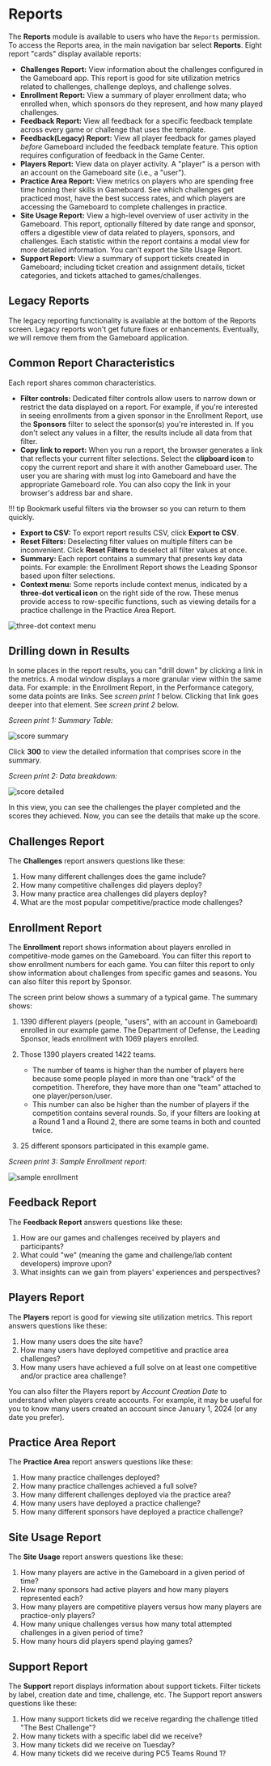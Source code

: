 # Reports

The **Reports** module is available to users who have the `Reports` permission. To access the Reports area, in the main navigation bar select **Reports**. Eight report "cards" display available reports:

- **Challenges Report:** View information about the challenges configured in the Gameboard app. This report is good for site utilization metrics related to challenges, challenge deploys, and challenge solves.
- **Enrollment Report:** View a summary of player enrollment data; who enrolled when, which sponsors do they represent, and how many played challenges.
- **Feedback Report:** View all feedback for a specific feedback template across every game or challenge that uses the template.
- **Feedback(Legacy) Report:** View all player feedback for games played *before* Gameboard included the feedback template feature. This option requires configuration of feedback in the Game Center.
- **Players Report:** View data on player activity. A "player" is a person with an account on the Gameboard site (i.e., a "user").
- **Practice Area Report:** View metrics on players who are spending free time honing their skills in Gameboard. See which challenges get practiced most, have the best success rates, and which players are accessing the Gameboard to complete challenges in practice.
- **Site Usage Report:** View a high-level overview of user activity in the Gameboard. This report, optionally filtered by date range and sponsor, offers a digestible view of data related to players, sponsors, and challenges. Each statistic within the report contains a modal view for more detailed information. You can't export the Site Usage Report.
- **Support Report:** View a summary of support tickets created in Gameboard; including ticket creation and assignment details, ticket categories, and tickets attached to games/challenges.

## Legacy Reports

The legacy reporting functionality is available at the bottom of the Reports screen. Legacy reports won't get future fixes or enhancements. Eventually, we will remove them from the Gameboard application.

## Common Report Characteristics

Each report shares common characteristics.

- **Filter controls:** Dedicated filter controls allow users to narrow down or restrict the data displayed on a report. For example, if you're interested in seeing enrollments from a given sponsor in the Enrollment Report, use the **Sponsors** filter to select the sponsor(s) you're interested in. If you don't select any values in a filter, the results include all data from that filter.
- **Copy link to report:** When you run a report, the browser generates a link that reflects your current filter selections. Select the **clipboard icon** to copy the current report and share it with another Gameboard user. The user you are sharing with must log into Gameboard and have the appropriate Gameboard role. You can also copy the link in your browser's address bar and share.

!!! tip
    Bookmark useful filters via the browser so you can return to them quickly.

- **Export to CSV:** To export report results CSV, click **Export to CSV**.
- **Reset Filters:** Deselecting filter values on multiple filters can be inconvenient. Click **Reset Filters** to deselect all filter values at once.
- **Summary:** Each report contains a summary that presents key data points. For example: the Enrollment Report shows the Leading Sponsor based upon filter selections.
- **Context menu:** Some reports include context menus, indicated by a **three-dot vertical icon** on the right side of the row. These menus provide access to row-specific functions, such as viewing details for a practice challenge in the Practice Area Report.

![three-dot context menu](img/reports-3dot-context.png)

## Drilling down in Results

In some places in the report results, you can "drill down" by clicking a link in the metrics. A modal window displays a more granular view within the same data. For example: in the Enrollment Report, in the Performance category, some data points are links. See *screen print 1* below. Clicking that link goes deeper into that element. See *screen print 2* below.

*Screen print 1: Summary Table:*

![score summary](img/score.png)

Click **300** to view the detailed information that comprises score in the summary.

*Screen print 2: Data breakdown:*

![score detailed](img/breakdown.png)

In this view, you can see the challenges the player completed and the scores they achieved. Now, you can see the details that make up the score.

## Challenges Report

The **Challenges** report answers questions like these:

1. How many different challenges does the game include?
2. How many competitive challenges did players deploy?
3. How many practice area challenges did players deploy?
4. What are the most popular competitive/practice mode challenges?

## Enrollment Report

The **Enrollment** report shows information about players enrolled in competitive-mode games on the Gameboard. You can filter this report to show enrollment numbers for each game. You can filter this report to only show information about challenges from specific games and seasons. You can also filter this report by Sponsor.

The screen print below shows a summary of a typical game. The summary shows:

1. 1390 different players (people, "users", with an account in Gameboard) enrolled in our example game. The Department of Defense, the Leading Sponsor, leads enrollment with 1069 players enrolled.
2. Those 1390 players created 1422 teams.

   - The number of teams is higher than the number of players here because some people played in more than one "track" of the competition. Therefore, they have more than one "team" attached to one player/person/user.
   - This number can also be higher than the number of players if the competition contains several rounds. So, if your filters are looking at a Round 1 and a Round 2, there are some teams in both and counted twice.

3. 25 different sponsors participated in this example game.

*Screen print 3: Sample Enrollment report:*

![sample enrollment](img/sample-enroll-report.png)

## Feedback Report

The **Feedback Report** answers questions like these:

1. How are our games and challenges received by players and participants?
2. What could "we" (meaning the game and challenge/lab content developers) improve upon?
3. What insights can we gain from  players' experiences and perspectives?

## Players Report

The **Players** report is good for viewing site utilization metrics. This report answers questions like these:

1. How many users does the site have?
2. How many users have deployed competitive and practice area challenges?
3. How many users have achieved a full solve on at least one competitive and/or practice area challenge?

You can also filter the Players report by *Account Creation Date* to understand when players create accounts. For example, it may be useful for you to know many users created an account since January 1, 2024 (or any date you prefer).

## Practice Area Report

The **Practice Area** report answers questions like these:

1. How many practice challenges deployed?
2. How many practice challenges achieved a full solve?
3. How many different challenges deployed via the practice area?
4. How many users have deployed a practice challenge?
5. How many different sponsors have deployed a practice challenge?

## Site Usage Report

The **Site Usage** report answers questions like these:

1. How many players are active in the Gameboard in a given period of time?
2. How many sponsors had active players and how many players represented each?
3. How many players are competitive players versus how many players are practice-only players?
4. How many unique challenges versus how many total attempted challenges in a given period of time?
5. How many hours did players spend playing games?

## Support Report

The **Support** report displays information about support tickets. Filter tickets by label, creation date and time, challenge, etc. The Support report answers questions like these:

1. How many support tickets did we receive regarding the challenge titled "The Best Challenge"?
2. How many tickets with a specific label did we receive?
3. How many tickets did we receive on Tuesday?
4. How many tickets did we receive during PC5 Teams Round 1?
